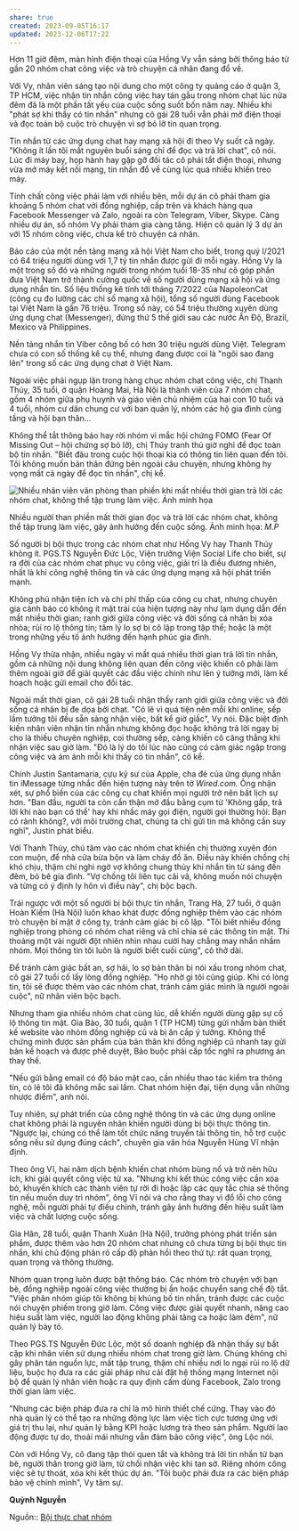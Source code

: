 ```yaml
---
share: true
created: 2023-09-05T16:17
updated: 2023-12-06T17:22
---
```


Hơn 11 giờ đêm, màn hình điện thoại của Hồng Vy vẫn sáng bởi thông báo từ gần 20 nhóm chat công việc và trò chuyện cá nhân đang đổ về.

Với Vy, nhân viên sáng tạo nội dung cho một công ty quảng cáo ở quận 3, TP HCM, việc nhận tin nhắn công việc hay tán gẫu trong nhóm chat lúc nửa đêm đã là một phần tất yếu của cuộc sống suốt bốn năm nay. Nhiều khi "phát sợ khi thấy có tin nhắn" nhưng cô gái 28 tuổi vẫn phải mở điện thoại và đọc toàn bộ cuộc trò chuyện vì sợ bỏ lỡ tin quan trọng.

Tin nhắn từ các ứng dụng chat hay mạng xã hội đi theo Vy suốt cả ngày. "Không ít lần tôi mất nguyên buổi sáng chỉ để đọc và trả lời chat", cô nói. Lúc đi máy bay, họp hành hay gặp gỡ đối tác cô phải tắt điện thoại, nhưng vừa mở máy kết nối mạng, tin nhắn đổ về cùng lúc quá nhiều khiến treo máy.

Tính chất công việc phải làm với nhiều bên, mỗi dự án cô phải tham gia khoảng 5 nhóm chat với đồng nghiệp, cấp trên và khách hàng qua Facebook Messenger và Zalo, ngoài ra còn Telegram, Viber, Skype. Càng nhiều dự án, số nhóm Vy phải tham gia càng tăng. Hiện cô quản lý 3 dự án với 15 nhóm công việc, chưa kể trò chuyện cá nhân.

Báo cáo của một nền tảng mạng xã hội Việt Nam cho biết, trong quý I/2021 có 64 triệu người dùng với 1,7 tỷ tin nhắn được gửi đi mỗi ngày. Hồng Vy là một trong số đó và những người trong nhóm tuổi 18-35 như cô góp phần đưa Việt Nam trở thành cường quốc về số người dùng mạng xã hội và ứng dụng nhắn tin. Số liệu thống kê tính tới tháng 7/2022 của NapoleonCat (công cụ đo lường các chỉ số mạng xã hội), tổng số người dùng Facebook tại Việt Nam là gần 76 triệu. Trong số này, có 54 triệu thường xuyên dùng ứng dụng chat (Messenger), đứng thứ 5 thế giới sau các nước Ấn Độ, Brazil, Mexico và Philippines.

Nền tảng nhắn tin Viber công bố có hơn 30 triệu người dùng Việt. Telegram chưa có con số thống kê cụ thể, nhưng đang được coi là "ngôi sao đang lên" trong số các ứng dụng chat ở Việt Nam.

Ngoài việc phải ngụp lặn trong hàng chục nhóm chat công việc, chị Thanh Thúy, 35 tuổi, ở quận Hoàng Mai, Hà Nội là thành viên của 7 nhóm chat, gồm 4 nhóm giữa phụ huynh và giáo viên chủ nhiệm của hai con 10 tuổi và 4 tuổi, nhóm cư dân chung cư với ban quản lý, nhóm các hộ gia đình cùng tầng và hội bạn thân...

Không thể tắt thông báo hay rời nhóm vì mắc hội chứng FOMO (Fear Of Missing Out – hội chứng sợ bỏ lỡ), chị Thúy tranh thủ giờ nghỉ để đọc toàn bộ tin nhắn. "Biết đâu trong cuộc hội thoại kia có thông tin liên quan đến tôi. Tôi không muốn bản thân đứng bên ngoài câu chuyện, nhưng không hy vọng mất cả ngày để đọc tin nhắn", chị kể.

 ![Nhiều nhân viên văn phòng than phiền khi mất nhiều thời gian trả lời các nhóm chat, không thể tập trung làm việc. Ảnh minh họa](https://i1-giadinh.vnecdn.net/2022/08/04/901c35715ae898b6c1f9-5872-1659630652.jpg?w=680&h=0&q=100&dpr=1&fit=crop&s=afiaCQDdNXjlJkJHvV0TlA)

Nhiều người than phiền mất thời gian đọc và trả lời các nhóm chat, không thể tập trung làm việc, gây ảnh hưởng đến cuộc sống. Ảnh minh họa: _M.P_

Số người bị bội thực trong các nhóm chat như Hồng Vy hay Thanh Thúy không ít. PGS.TS Nguyễn Đức Lộc, Viện trưởng Viện Social Life cho biết, sự ra đời của các nhóm chat phục vụ công việc, giải trí là điều đương nhiên, nhất là khi công nghệ thông tin và các ứng dụng mạng xã hội phát triển mạnh.

Không phủ nhận tiện ích và chi phí thấp của công cụ chat, nhưng chuyên gia cảnh báo có không ít mặt trái của hiện tượng này như lạm dụng dẫn đến mất nhiều thời gian; ranh giới giữa công việc và đời sống cá nhân bị xóa nhòa; rủi ro lộ thông tin; tâm lý lo sợ bị cô lập trong tập thể; hoặc là một trong những yếu tố ảnh hưởng đến hạnh phúc gia đình.

Hồng Vy thừa nhận, nhiều ngày vì mất quá nhiều thời gian trả lời tin nhắn, gồm cả những nội dung không liên quan đến công việc khiến cô phải làm thêm ngoài giờ để giải quyết các đầu việc chính như lên ý tưởng mới, làm kế hoạch hoặc gửi email cho đối tác.

Ngoài mất thời gian, cô gái 28 tuổi nhận thấy ranh giới giữa công việc và đời sống cá nhân bị đe dọa bởi chat. "Có lẽ vì quá tiện nên mỗi khi online, sếp lầm tưởng tôi đều sẵn sàng nhận việc, bất kể giờ giấc", Vy nói. Đặc biệt định kiến nhân viên nhận tin nhắn nhưng không đọc hoặc không trả lời ngay bị cho là thiếu chuyên nghiệp, coi thường sếp, càng khiến cô căng thẳng khi nhận việc sau giờ làm. "Đó là lý do tôi lúc nào cũng có cảm giác ngập trong công việc và ám ảnh mỗi khi thấy có tin nhắn", cô kể.

Chính Justin Santamaria, cựu kỹ sư của Apple, cha đẻ của ứng dụng nhắn tin iMessage từng nhắc đến hiện tượng này trên tờ _Wired.com._ Ông nhận xét, sự phổ biến của các công cụ chat khiến mọi người trở nên bất lịch sự hơn. "Ban đầu, người ta còn cẩn thận mở đầu bằng cụm từ 'Không gấp, trả lời khi nào bạn có thể' hay khi nhấc máy gọi điện, người gọi thường hỏi: Bạn có rảnh không?, với môi trường chat, chúng ta chỉ gửi tin mà không cần suy nghĩ", Justin phát biểu.

Với Thanh Thúy, chú tâm vào các nhóm chat khiến chị thường xuyên đón con muộn, để nhà cửa bừa bộn và làm cháy đồ ăn. Điều này khiến chồng chị khó chịu, thậm chí nghi ngờ vợ không chung thủy khi nhắn tin từ sáng đến đêm, bỏ bê gia đình. "Vợ chồng tôi liên tục cãi vã, không muốn nói chuyện và từng có ý định ly hôn vì điều này", chị bộc bạch.

Trái ngược với một số người bị bội thực tin nhắn, Trang Hà, 27 tuổi, ở quận Hoàn Kiếm (Hà Nội) luôn khao khát được đồng nghiệp thêm vào các nhóm trò chuyện bí mật ở công ty, tránh cảm giác bị cô lập. "Tôi biết nhiều đồng nghiệp trong phòng có nhóm chat riêng và chỉ chia sẻ các thông tin mật. Thi thoảng một vài người đột nhiên nhìn nhau cười hay chẳng may nhắn nhầm nhóm. Mọi thông tin tôi luôn là người biết cuối cùng", cô thở dài.

Để tránh cảm giác bất an, sợ hãi, lo sợ bản thân bị nói xấu trong nhóm chat, cô gái 27 tuổi cố lấy lòng đồng nghiệp. "Họ nhờ gì tôi cũng giúp. Khi có lòng tin, tôi sẽ được thêm vào các nhóm chat, tránh cảm giác mình là người ngoài cuộc", nữ nhân viên bộc bạch.

Nhưng tham gia nhiều nhóm chat cùng lúc, dễ khiến người dùng gặp sự cố lộ thông tin mật. Gia Bảo, 30 tuổi, quận 1 (TP HCM) từng gửi nhầm bản thiết kế website vào nhóm đồng nghiệp cũ và bị ăn cắp ý tưởng. Không thể chứng minh được sản phẩm của bản thân khi đồng nghiệp cũ nhanh tay gửi bản kế hoạch và được phê duyệt, Bảo buộc phải cấp tốc nghĩ ra phương án thay thế.

"Nếu gửi bằng email có độ bảo mật cao, cần nhiều thao tác kiểm tra thông tin, có lẽ tôi đã không mắc sai lầm. Chat nhóm hiện đại, tiện dụng vẫn những nhược điểm", anh nói.

Tuy nhiên, sự phát triển của công nghệ thông tin và các ứng dụng online chat không phải là nguyên nhân khiến người dùng bị bội thực thông tin. "Ngược lại, chúng có thể làm tốt chức năng truyền tải thông tin, hỗ trợ cuộc sống nếu sử dụng đúng cách", chuyên gia văn hóa Nguyễn Hùng Vĩ nhận định.

Theo ông Vĩ, hai năm dịch bệnh khiến chat nhóm bùng nổ và trở nên hữu ích, khi giải quyết công việc từ xa. "Nhưng khi kết thúc công việc cần xóa bỏ, khuyến khích các thành viên tự rời đi hoặc lập các quy tắc chia sẻ thông tin nếu muốn duy trì nhóm", ông Vĩ nói và cho rằng thay vì đổ lỗi cho công nghệ, mỗi người phải tự điều chỉnh, tránh gây ảnh hưởng đến hiệu suất làm việc và chất lượng cuộc sống.

Gia Hân, 28 tuổi, quận Thanh Xuân (Hà Nội), trưởng phòng phát triển sản phẩm, được thêm vào hơn 20 nhóm chat nhưng cô chưa từng bị bội thực tin nhắn, khi chủ động phân rõ cấp độ phản hồi theo thứ tự: rất quan trọng, quan trọng và thông thường.

Nhóm quan trọng luôn được bật thông báo. Các nhóm trò chuyện với bạn bè, đồng nghiệp ngoài công việc thường bị ẩn hoặc chuyển sang chế độ tắt. "Việc phân nhóm giúp tôi không bị khủng bố tin nhắn, tránh được các cuộc nói chuyện phiếm trong giờ làm. Công việc được giải quyết nhanh, nâng cao hiệu suất làm việc, người lao động không phải tăng ca hoặc làm đêm", nữ quản lý bày tỏ.

Theo PGS.TS Nguyễn Đức Lộc, một số doanh nghiệp đã nhận thấy sự bất cập khi nhân viên sử dụng nhiều nhóm chat trong giờ làm. Chúng không chỉ gây phân tán nguồn lực, mất tập trung, thậm chí nhiều nơi lo ngại rủi ro lộ dữ liệu, buộc họ đưa ra các giải pháp như cài đặt hệ thống mạng Internet nội bộ để quản lý nhân viên hoặc ra quy định cấm dùng Facebook, Zalo trong thời gian làm việc.

"Nhưng các biện pháp đưa ra chỉ là mô hình thiết chế cứng. Thay vào đó nhà quản lý có thể tạo ra những động lực làm việc tích cực tương ứng với giá trị thu lại, như quản lý bằng KPI hoặc lương trả theo sản phẩm. Người lao động được tự do, thoải mái nhưng vẫn đảm bảo công việc", ông Lộc nói.

Còn với Hồng Vy, cô đang tập thói quen tắt và không trả lời tin nhắn từ bạn bè, người thân trong giờ làm, từ chối nhận việc khi tan sở. Riêng nhóm công việc sẽ tự thoát, xóa khi kết thúc dự án. "Tôi buộc phải đưa ra các biện pháp bảo vệ chính mình", Vy tâm sự.

**Quỳnh Nguyễn**

Nguồn:: [Bội thực chat nhóm](https://vnexpress.net/boi-thuc-chat-nhom-4500761.html)
